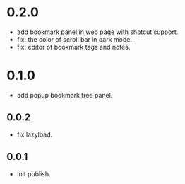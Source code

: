 # 0.2.0

- add bookmark panel in web page with shotcut support.
- fix: the color of scroll bar in dark mode.
- fix: editor of bookmark tags and notes.

# 0.1.0

- add popup bookmark tree panel.

## 0.0.2

- fix lazyload.

## 0.0.1

- init publish.

